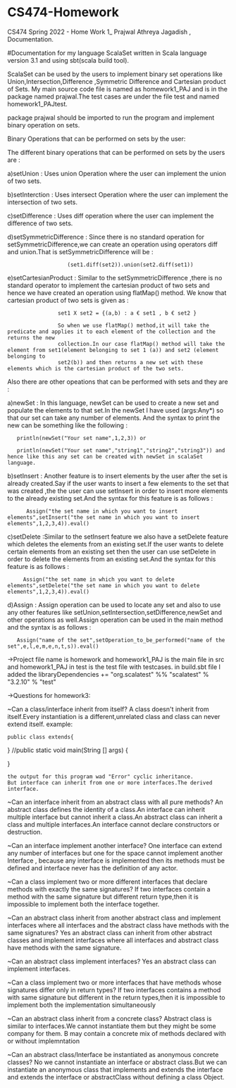 # CS474-Homework


CS474 Spring 2022 - Home Work 1_ Prajwal Athreya Jagadish , Documentation.

#Documentation for my language ScalaSet written in Scala language version 3.1 and using sbt(scala build tool).

ScalaSet can be used by the users to implement binary set operations like Union,Intersection,Difference ,Symmetric Difference and Cartesian product of Sets. My main source code file is named as homework1_PAJ and is in the package named prajwal.The test cases are under the file test and named homework1_PAJtest.

package prajwal should be imported to run the program and implement binary operation on sets.

Binary Operations that can be performed on sets by the user:

The different binary operations that can be performed on sets by the users are :

a)setUnion : Uses union Operation where the user can implement the union of two sets.

b)setInterction : Uses intersect Operation where the user can implement the intersection of two sets.

c)setDifference : Uses diff operation where the user can implement the difference of two sets.

d)setSymmetricDifference : Since there is no standard operation for setSymmetricDifference,we can create an operation using operators diff and union.That is setSymmetricDifference will be :

                       (set1.diff(set2)).union(set2.diff(set1))
e)setCartesianProduct : Similar to the setSymmetricDifference ,there is no standard operator to implement the cartesian product of two sets and hence we have created an operation using flatMap() method. We know that cartesian product of two sets is given as :

                    set1 X set2 = {(a,b) : a € set1 , b € set2 }
                    
                    So when we use flatMap() method,it will take the predicate and applies it to each element of the collection and the returns the new
                    collection.In our case flatMap() method will take the element from set1(element belonging to set 1 (a)) and set2 (element belonging to 
                    set2(b)) and then returns a new set with these elements which is the cartesian product of the two sets.
Also there are other opeations that can be performed with sets and they are :

a)newSet : In this language, newSet can be used to create a new set and populate the elements to that set.In the newSet I have used (args:Any*) so that our set can take any number of elements. And the syntax to print the new can be something like the following :

       println(newSet("Your set name",1,2,3)) or
       
       println(newSet("Your set name","string1","string2","string3")) and hence like this any set can be created with newSet in scalaSet language.
b)setInsert : Another feature is to insert elements by the user after the set is already created.Say if the user wants to insert a few elements to the set that was created ,the the user can use setInsert in order to insert more elements to the already existing set.And the syntax for this feature is as follows :

          Assign("the set name in which you want to insert elements",setInsert("the set name in which you want to insert elements",1,2,3,4)).eval()
c)setDelete :Similar to the setInsert feature we also have a setDelete feature which deletes the elements from an existing set.If the user wants to delete certain elements from an existing set then the user can use setDelete in order to delete the elements from an existing set.And the syntax for this feature is as follows :

         Assign("the set name in which you want to delete elements",setDelete("the set name in which you want to delete elements",1,2,3,4)).eval()
d)Assign : Assign operation can be used to locate any set and also to use any other features like setUnion,setIntersection,setDifference,newSet and other operations as well.Assign operation can be used in the main method and the syntax is as follows :

       Assign("name of the set",setOperation_to_be_performed("name of the set",e,l,e,m,e,n,t,s)).eval()
->Project file name is homework and homework1_PAJ is the main file in src and homework1_PAJ in test is the test file with testcases. in build.sbt file I added the libraryDependencies += "org.scalatest" %% "scalatest" % "3.2.10" % "test"

->Questions for homework3:

~Can a class/interface inherit from itself?
    A class doesn't inherit from itself.Every instantiation is a different,unrelated class and class can never extend itself.
    example:
    
    public class extends{
}
    //public static void main(String [] args) {

}

    the output for this program wad "Error" cyclic inheritance.
    But interface can inherit from one or more interfaces.The derived interface.


~Can an interface inherit from an abstract class with all pure methods?
    An abstract class defines the identity of a class.An interface can inherit multiple interface but cannot inherit a class.An abstract class can inherit a class and multiple interfaces.An interface cannot declare constructors or destruction.


~Can an interface implement another interface?
    One interface can extend any number of interfaces but one for the space cannot implement another Interface , because any interface is implemented then its methods must be defined and interface never has the definition of any actor.


~Can a class implement two or more different interfaces that declare methods with exactly the same signatures?
    If two interfaces contain a method with the same signature but different return type,then it is impossible to implement both the interface together.

~Can an abstract class inherit from another abstract class and implement interfaces where all interfaces and the abstract class have methods with the same signatures?
    Yes an abstract class can inherit from other abstract classes and implement interfaces where all interfaces and abstract class have methods with the same signature.
    
~Can an abstract class implement interfaces?
    Yes an abstract class can implement interfaces.

~Can a class implement two or more interfaces that have methods whose signatures differ only in return types?
    If two interfaces contains a method with same signature but different in the return types,then it is impossible to implement both the implementation simultaneously


~Can an abstract class inherit from a concrete class?
    Abstract class is similar to interfaces.We cannot instantiate them but they might be some company for them. B may contain a concrete mix of methods declared with or without implemntation 


~Can an abstract class/Interface be instantiated as anonymous concrete classes?
    No we cannot instantiate an interface or abstract class.But we can instantiate an anonymous class that implements and extends the interface and extends the interface or abstractClass without defining a class Object.






















